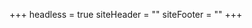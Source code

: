 +++
headless = true
siteHeader = "<style>\n.site-title,\n.site-description {\n  color: #000000;\n}\n</style>"
siteFooter = ""
+++
